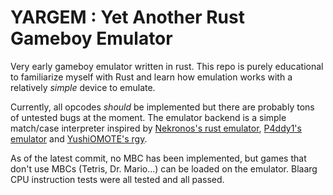 # YARGEM : Yet Another Rust Gameboy Emulator
Very early gameboy emulator written in rust. This repo is purely educational to familiarize myself with Rust and learn how emulation works with a relatively *simple* device to emulate.

Currently, all opcodes *should* be implemented but there are probably tons of untested bugs at the moment. 
The emulator backend is a simple match/case interpreter inspired by [Nekronos's rust emulator](https://github.com/nekronos/gbc_rs/tree/master), [P4ddy1's emulator](https://github.com/p4ddy1/gbemulator/tree/master) and [YushiOMOTE's rgy](https://github.com/YushiOMOTE/rgy/tree/master).

As of the latest commit, no MBC has been implemented, but games that don't use MBCs (Tetris, Dr. Mario...) can be loaded on the emulator. Blaarg CPU instruction tests were all tested and all passed.
